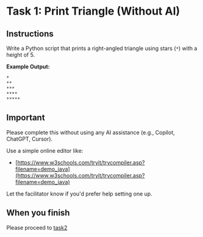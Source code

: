 # Task 1: Print Triangle (Without AI)

## Instructions

Write a Python script that prints a right-angled triangle using stars (`*`) with a height of 5.

**Example Output:**

```
*
**
***
****
*****
```

## Important

Please complete this without using any AI assistance (e.g., Copilot, ChatGPT, Cursor).

Use a simple online editor like:

- [https://www.w3schools.com/tryit/trycompiler.asp?filename=demo_java](https://www.w3schools.com/tryit/trycompiler.asp?filename=demo_java)

Let the facilitator know if you'd prefer help setting one up.

## When you finish

Please proceed to [task2](task2_instructions.md)
